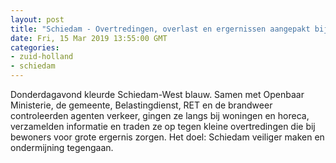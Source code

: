 ```yaml
---
layout: post
title: "Schiedam - Overtredingen, overlast en ergernissen aangepakt bij actieavond Schiedam"
date: Fri, 15 Mar 2019 13:55:00 GMT
categories: 
- zuid-holland 
- schiedam 
---
```


Donderdagavond kleurde Schiedam-West blauw. Samen met Openbaar Ministerie, de gemeente, Belastingdienst, RET en de brandweer controleerden agenten verkeer, gingen ze langs bij woningen en horeca, verzamelden informatie en traden ze op tegen kleine overtredingen die bij bewoners voor grote ergernis zorgen. Het doel: Schiedam veiliger maken en ondermijning tegengaan.
